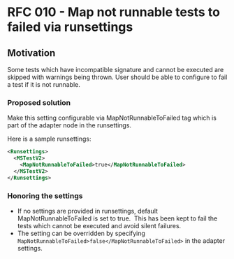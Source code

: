 # RFC 010 - Map not runnable tests to failed via runsettings

## Motivation
Some tests which have incompatible signature and cannot be executed are skipped with warnings being thrown.
User should be able to configure to fail a test if it is not runnable. 

### Proposed solution
Make this setting configurable via MapNotRunnableToFailed tag which is part of the adapter node in the runsettings.

Here is a sample runsettings: 
```xml
<Runsettings> 
  <MSTestV2> 
    <MapNotRunnableToFailed>true</MapNotRunnableToFailed>   
  </MSTestV2> 
</Runsettings> 
```

### Honoring the settings 
- If no settings are provided in runsettings, default MapNotRunnableToFailed is set to true. 
  This has been kept to fail the tests which cannot be executed and avoid silent failures.
- The setting can be overridden by specifying `MapNotRunnableToFailed>false</MapNotRunnableToFailed>` in the adapter settings.

